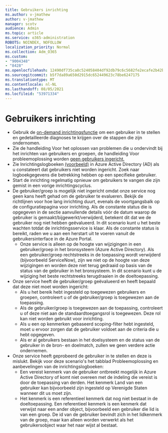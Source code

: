 ```yaml
---
title: Gebruikers inrichting
ms.author: v-jmathew
author: v-jmathew
manager: scotv
audience: Admin
ms.topic: article
ms.service: o365-administration
ROBOTS: NOINDEX, NOFOLLOW
localization_priority: Normal
ms.collection: Adm_O365
ms.custom:
- "9004348"
- "8428"
ms.openlocfilehash: 12490df735ca8c524058404df92db79c6c5682fe2ecafe2b42baed70fa3ab142
ms.sourcegitcommit: b5f7da89a650d2915dc652449623c78be6247175
ms.translationtype: MT
ms.contentlocale: nl-NL
ms.lasthandoff: 08/05/2021
ms.locfileid: "53971334"
---
```

# <a name="user-provisioning"></a>Gebruikers inrichting

- Gebruik de [on-demand inrichtingsfunctie](https://docs.microsoft.com/azure/active-directory/app-provisioning/provision-on-demand) om een gebruiker in te stellen en gedetailleerde diagnoses te krijgen over de stappen die zijn ondernomen.
- Zie de handleiding Voor het oplossen van problemen die u ondervindt bij het inrichten van gebruikers en groepen, de handleiding Voor probleemoplossing worden [geen gebruikers ingericht.](https://docs.microsoft.com/azure/active-directory/app-provisioning/application-provisioning-config-problem-no-users-provisioned)
- Zie Inrichtingslogboeken [(voorbeeld)](https://docs.microsoft.com/azure/active-directory/reports-monitoring/concept-provisioning-logs) in Azure Active Directory (AD) als u constateert dat gebruikers niet worden ingericht. Zoek naar logboekgegevens die betrekking hebben op een specifieke gebruiker.
- Start de inrichting regelmatig opnieuw om gebruikers te vangen die zijn gemist in een vorige inrichtingscyclus.
- De gebruiker/groep is mogelijk niet ingericht omdat onze service nog geen kans heeft gehad om de gebruiker te evalueren. Bekijk de richtlijnen voor hoe lang inrichting duurt, evenals de voortgangsbalk op de configuratiepagina voor inrichting. Als de constante status die is opgegeven in de sectie aanvullende details vóór de datum waarop de gebruiker is gemaakt/bijgewerkt/verwijderd, betekent dit dat we de gebruiker nog niet hebben geëvalueerd. In dit scenario kunt u het beste wachten totdat de inrichtingsservice is klaar. Als de constante status is bereikt, raden we u aan een herstart uit te voeren vanuit de gebruikersinterface in de Azure Portal.
  - Onze service is alleen op de hoogte van wijzigingen in een gebruiker/groep in het bronsysteem (Azure Active Directory). Als een gebruiker/groep rechtstreeks in de toepassing wordt verwijderd (bijvoorbeeld ServiceNow), zijn we niet op de hoogte van deze wijzigingen en worden deze niet terug gedraaid op basis van de status van de gebruiker in het bronsysteem. In dit scenario kunt u de wijziging het beste rechtstreeks terugdraaien in de doeltoepassing.
- Onze service heeft de gebruiker/groep geëvalueerd en heeft bepaald dat deze niet moet worden ingericht:
  - Als u het bereik hebt ingesteld op toegewezen gebruikers en groepen, controleert u of de gebruiker/groep is toegewezen aan de toepassing.
  - Als de gebruiker/groep is toegewezen aan de toepassing, controleert u of deze niet aan de standaardtoegangsrol is toegewezen. Deze rol kan niet worden gebruikt voor inrichting.
  - Als u een op kenmerken gebaseerd scoping-filter hebt ingesteld, moet u ervoor zorgen dat de gebruiker voldoet aan de criteria die u hebt opgegeven.
  - Als er al gebruikers bestaan in het doelsysteem en de status van de gebruiker in de bron- en doelmatch, zullen we geen verdere actie ondernemen.
- Onze service heeft geprobeerd de gebruiker in te stellen en deze is mislukt. Bekijk voor deze scenario's het tabblad Probleemoplossing en aanbevelingen van de inrichtingslogboeken:
  - Een vereist kenmerk van de gebruiker ontbreekt mogelijk in Azure Active Directory of komt niet overeen met de indeling die vereist is door de toepassing van derden. Het kenmerk Land van een gebruiker kan bijvoorbeeld zijn ingesteld op Verenigde Staten wanneer dit us moet zijn.
  - Het kenmerk is een referentieel kenmerk dat nog niet bestaat in de doeltoepassing. Een referentieel kenmerk is een kenmerk dat verwijst naar een ander object, bijvoorbeeld een gebruiker die lid is van een groep. De id van de gebruiker bevindt zich in het lidkenmerk van de groep, maar kan alleen worden verwerkt als het gebruikersobject waar het naar wijst al bestaat.
